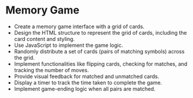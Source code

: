 # Memory Game

- Create a memory game interface with a grid of cards.
- Design the HTML structure to represent the grid of cards, including the card content and styling.
- Use JavaScript to implement the game logic.
- Randomly distribute a set of cards (pairs of matching symbols) across the grid.
- Implement functionalities like flipping cards, checking for matches, and tracking the number of moves.
- Provide visual feedback for matched and unmatched cards.
- Display a timer to track the time taken to complete the game.
- Implement game-ending logic when all pairs are matched.
